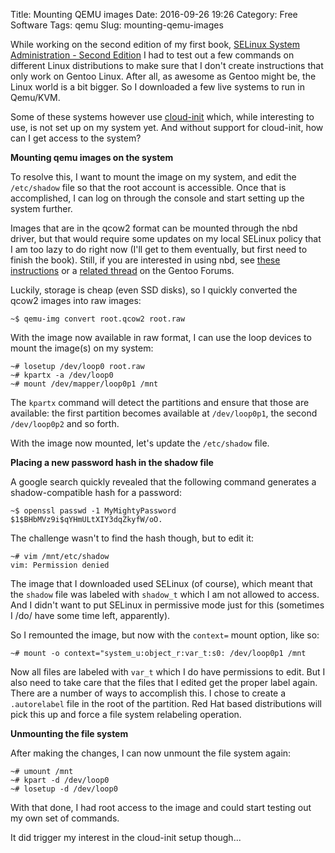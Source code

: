 Title: Mounting QEMU images
Date: 2016-09-26 19:26
Category: Free Software
Tags: qemu
Slug: mounting-qemu-images

While working on the second edition of my first book, [SELinux System Administration - Second Edition](https://www.packtpub.com/networking-and-servers/selinux-system-administration-second-edition)
I had to test out a few commands on different Linux distributions to make sure
that I don't create instructions that only work on Gentoo Linux. After all, as
awesome as Gentoo might be, the Linux world is a bit bigger. So I downloaded a
few live systems to run in Qemu/KVM.

Some of these systems however use [cloud-init](https://cloudinit.readthedocs.io/en/latest/)
which, while interesting to use, is not set up on my system yet. And without 
support for cloud-init, how can I get access to the system?

<!-- PELICAN_END_SUMMARY -->

**Mounting qemu images on the system**

To resolve this, I want to mount the image on my system, and edit the `/etc/shadow`
file so that the root account is accessible. Once that is accomplished, I can
log on through the console and start setting up the system further.

Images that are in the qcow2 format can be mounted through the nbd driver, but that
would require some updates on my local SELinux policy that I am too lazy to do right
now (I'll get to them eventually, but first need to finish the book). Still, if you
are interested in using nbd, see [these instructions](https://www.kumari.net/index.php/system-adminstration/49-mounting-a-qemu-image)
or a [related thread](https://forums.gentoo.org/viewtopic-t-822672.html) on the Gentoo
Forums.

Luckily, storage is cheap (even SSD disks), so I quickly converted the qcow2 images
into raw images:

```
~$ qemu-img convert root.qcow2 root.raw
```

With the image now available in raw format, I can use the loop devices to mount
the image(s) on my system:

```
~# losetup /dev/loop0 root.raw
~# kpartx -a /dev/loop0
~# mount /dev/mapper/loop0p1 /mnt
```

The `kpartx` command will detect the partitions and ensure that those are
available: the first partition becomes available at `/dev/loop0p1`, the
second `/dev/loop0p2` and so forth.

With the image now mounted, let's update the `/etc/shadow` file.

**Placing a new password hash in the shadow file**

A google search quickly revealed that the following command generates
a shadow-compatible hash for a password:

```
~$ openssl passwd -1 MyMightyPassword
$1$BHbMVz9i$qYHmULtXIY3dqZkyfW/oO.
```

The challenge wasn't to find the hash though, but to edit it:

```
~# vim /mnt/etc/shadow
vim: Permission denied
```

The image that I downloaded used SELinux (of course), which meant that the `shadow`
file was labeled with `shadow_t` which I am not allowed to access. And I didn't
want to put SELinux in permissive mode just for this (sometimes I /do/ have some
time left, apparently).

So I remounted the image, but now with the `context=` mount option, like so:

```
~# mount -o context="system_u:object_r:var_t:s0: /dev/loop0p1 /mnt
```

Now all files are labeled with `var_t` which I do have permissions to edit. But
I also need to take care that the files that I edited get the proper label again.
There are a number of ways to accomplish this. I chose to create a `.autorelabel`
file in the root of the partition. Red Hat based distributions will pick this up
and force a file system relabeling operation.

**Unmounting the file system**

After making the changes, I can now unmount the file system again:

```
~# umount /mnt
~# kpart -d /dev/loop0
~# losetup -d /dev/loop0
```

With that done, I had root access to the image and could start testing out
my own set of commands.

It did trigger my interest in the cloud-init setup though...


